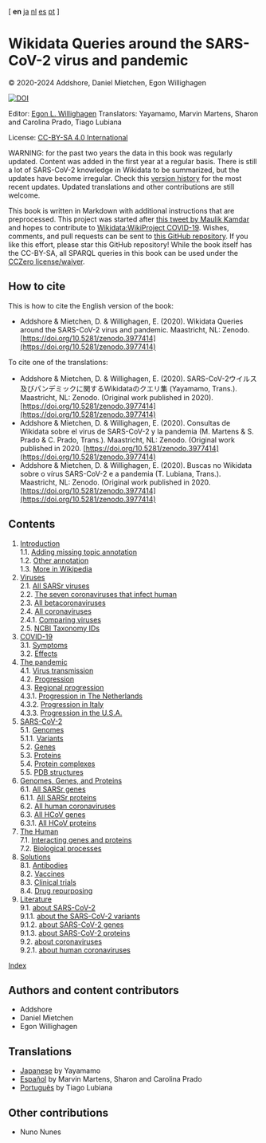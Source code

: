 <!--- THIS FILE IS AUTOGENERATED. DO NOT EDIT IT. -->

[ **en** [ja](ja/index.md) [nl](nl/index.md) [es](es/index.md) [pt](pt/index.md)  ]

<script type="application/ld+json">
{
  "@context": "http://schema.org",
  "@type": "Book",
  "inLanguage": "en-US",
  "name": "Wikidata Queries around the SARS-CoV-2 virus and pandemic",
  "publisher": {
    "@type": "Organization",
    "name": "GitHub"
  },
  "copyrightYear": "2024",
  "discussionUrl": "https://github.com/egonw/SARS-CoV-2-Queries/issues"
}
</script>

# Wikidata Queries around the SARS-CoV-2 virus and pandemic

© 2020-2024 Addshore, Daniel Mietchen, Egon Willighagen

[![DOI](https://zenodo.org/badge/247777238.svg)](https://zenodo.org/badge/latestdoi/247777238)

Editor: [Egon L. Willighagen](https://orcid.org/0000-0001-7542-0286)
Translators: Yayamamo, Marvin Martens, Sharon and Carolina Prado, Tiago Lubiana

License: [CC-BY-SA 4.0 International](https://creativecommons.org/licenses/by-sa/4.0/)

WARNING: for the past two years the data in this book was regularly updated. Content was added in the first
year at a regular basis. There is still a lot of SARS-CoV-2 knowledge in Wikidata to be summarized, but
the updates have become irregular. Check this [version history](https://github.com/egonw/SARS-CoV-2-Queries/commits/master)
for the most recent updates. Updated translations and other contributions are still welcome.

This book is written in Markdown with additional instructions that are preprocessed.
This project was started after [this tweet by Maulik Kamdar](https://twitter.com/maulikkamdar/status/1239599404098740225)
and hopes to contribute to [Wikidata:WikiProject COVID-19](https://www.wikidata.org/wiki/Wikidata:WikiProject_COVID-19).
Wishes, comments, and pull requests can be sent to
[this GitHub repository](https://github.com/egonw/SARS-CoV-2-Queries/). If you like this effort, please
star this GitHub repository! While the book itself has the CC-BY-SA, all SPARQL queries in this book can be used
under the [CCZero license/waiver](https://creativecommons.org/share-your-work/public-domain/cc0/).

## How to cite

This is how to cite the English version of the book:

* Addshore & Mietchen, D. & Willighagen, E. (2020). Wikidata Queries around the SARS-CoV-2 virus and pandemic. Maastricht, NL: Zenodo. [https://doi.org/10.5281/zenodo.3977414](https://doi.org/10.5281/zenodo.3977414)

To cite one of the translations:

* Addshore & Mietchen, D. & Willighagen, E. (2020). SARS-CoV-2ウイルス及びパンデミックに関するWikidataのクエリ集 (Yayamamo, Trans.). Maastricht, NL: Zenodo. (Original work published in 2020). [https://doi.org/10.5281/zenodo.3977414](https://doi.org/10.5281/zenodo.3977414)
* Addshore & Mietchen, D. & Willighagen, E. (2020). Consultas de Wikidata sobre el virus de SARS-CoV-2 y la pandemia (M. Martens & S. Prado & C. Prado, Trans.). Maastricht, NL: Zenodo. (Original work published in 2020. [https://doi.org/10.5281/zenodo.3977414](https://doi.org/10.5281/zenodo.3977414)
* Addshore & Mietchen, D. & Willighagen, E. (2020). Buscas no Wikidata sobre o vírus SARS-CoV-2 e a pandemia (T. Lubiana, Trans.). Maastricht, NL: Zenodo. (Original work published in 2020. [https://doi.org/10.5281/zenodo.3977414](https://doi.org/10.5281/zenodo.3977414)

## Contents

1. [Introduction](intro.md) <br />
1.1. [Adding missing topic annotation](intro.md#adding-missing-topic-annotation) <br />
1.2. [Other annotation](intro.md#other-annotation) <br />
1.3. [More in Wikipedia](intro.md#more-in-wikipedia) <br />
2. [Viruses](viruses.md) <br />
2.1. [All SARSr viruses](viruses.md#all-sarsr-viruses) <br />
2.2. [The seven coronaviruses that infect human](viruses.md#the-seven-coronaviruses-that-infect-human) <br />
2.3. [All betacoronaviruses](viruses.md#all-betacoronaviruses) <br />
2.4. [All coronaviruses](viruses.md#all-coronaviruses) <br />
2.4.1. [Comparing viruses](viruses.md#comparing-viruses) <br />
2.5. [NCBI Taxonomy IDs](viruses.md#ncbi-taxonomy-ids) <br />
3. [COVID-19](covid.md) <br />
3.1. [Symptoms](covid.md#symptoms) <br />
3.2. [Effects](covid.md#effects) <br />
4. [The pandemic](pandemic.md) <br />
4.1. [Virus <topic>transmission</topic>](pandemic.md#virus-<topic>transmission</topic>) <br />
4.2. [Progression](pandemic.md#progression) <br />
4.3. [Regional progression](pandemic.md#regional-progression) <br />
4.3.1. [Progression in The Netherlands](pandemic.md#progression-in-the-netherlands) <br />
4.3.2. [Progression in Italy](pandemic.md#progression-in-italy) <br />
4.3.3. [Progression in the U.S.A.](pandemic.md#progression-in-the-usa) <br />
5. [SARS-CoV-2](sarscov2.md) <br />
5.1. [Genomes](sarscov2.md#genomes) <br />
5.1.1. [Variants](sarscov2.md#variants) <br />
5.2. [Genes](sarscov2.md#genes) <br />
5.3. [Proteins](sarscov2.md#proteins) <br />
5.4. [Protein complexes](sarscov2.md#protein-complexes) <br />
5.5. [PDB structures](sarscov2.md#pdb-structures) <br />
6. [Genomes, Genes, and Proteins](genes.md) <br />
6.1. [All SARSr genes](genes.md#all-sarsr-genes) <br />
6.1.1. [All SARSr proteins](genes.md#all-sarsr-proteins) <br />
6.2. [All human coronaviruses](genes.md#all-human-coronaviruses) <br />
6.3. [All HCoV genes](genes.md#all-hcov-genes) <br />
6.3.1. [All HCoV proteins](genes.md#all-hcov-proteins) <br />
7. [The Human](human.md) <br />
7.1. [Interacting genes and proteins](human.md#interacting-genes-and-proteins) <br />
7.2. [Biological processes](human.md#biological-processes) <br />
8. [Solutions](solution.md) <br />
8.1. [Antibodies](solution.md#antibodies) <br />
8.2. [Vaccines](solution.md#vaccines) <br />
8.3. [Clinical trials](solution.md#clinical-trials) <br />
8.4. [Drug repurposing](solution.md#drug-repurposing) <br />
9. [Literature](literature.md) <br />
9.1. [about SARS-CoV-2](literature.md#about-sars-cov-2) <br />
9.1.1. [about the SARS-CoV-2 variants](literature.md#about-the-sars-cov-2-variants) <br />
9.1.2. [about SARS-CoV-2 genes](literature.md#about-sars-cov-2-genes) <br />
9.1.3. [about SARS-CoV-2 proteins](literature.md#about-sars-cov-2-proteins) <br />
9.2. [about coronaviruses](literature.md#about-coronaviruses) <br />
9.2.1. [about human coronaviruses](literature.md#about-human-coronaviruses) <br />

[Index](indexList.md) <br />

## Authors and content contributors

* Addshore
* Daniel Mietchen
* Egon Willighagen

## Translations

* [Japanese](https://egonw.github.io/SARS-CoV-2-Queries/ja/) by Yayamamo
* [Español](https://egonw.github.io/SARS-CoV-2-Queries/es/) by Marvin Martens, Sharon and Carolina Prado
* [Português](https://egonw.github.io/SARS-CoV-2-Queries/pt/) by Tiago Lubiana

## Other contributions

* Nuno Nunes
